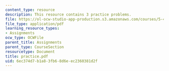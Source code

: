 ```yaml
---
content_type: resource
description: This resource contains 3 practice problems.
file: https://ol-ocw-studio-app-production.s3.amazonaws.com/courses/5-44-organometallic-chemistry-fall-2004/6ec374d7b1a83fb68d6eec2360381d2f_practice.pdf
file_type: application/pdf
learning_resource_types:
- Assignments
ocw_type: OCWFile
parent_title: Assignments
parent_type: CourseSection
resourcetype: Document
title: practice.pdf
uid: 6ec374d7-b1a8-3fb6-8d6e-ec2360381d2f
---
```

